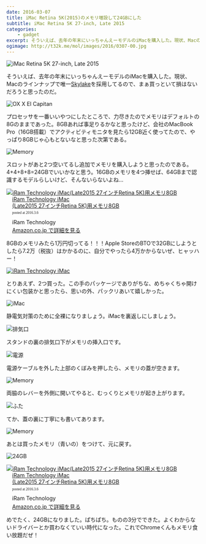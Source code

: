 ```yaml
---
date: 2016-03-07
title: iMac Retina 5K(2015)のメモリ増設して24GBにした
subtitle: iMac Retina 5K 27-inch, Late 2015
categories: 
    - gadget
excerpt: そういえば、去年の年末にいっちゃんえーモデルのiMacを購入した。現状、Macのラインナップで唯一Skylakeを採用してるので、まぁ買っといて損はないだろうと思ったのだ。
ogimage: http://t32k.me/mol/images/2016/0307-00.jpg
---
```


![iMac Retina 5K 27-inch, Late 2015](/mol/images/2016/0307-00.jpg)

そういえば、去年の年末にいっちゃんえーモデルのiMacを購入した。現状、Macのラインナップで唯一[Skylake](https://ja.wikipedia.org/wiki/Skylake%E3%83%9E%E3%82%A4%E3%82%AF%E3%83%AD%E3%82%A2%E3%83%BC%E3%82%AD%E3%83%86%E3%82%AF%E3%83%81%E3%83%A3)を採用してるので、まぁ買っといて損はないだろうと思ったのだ。

![OX X El Capitan](/mol/images/2016/0307-01.png)

プロセッサを一番いいやつにしたところで、力尽きたのでメモリはデフォルトの8Gのままであった。8GBあれば事足りるかなと思ったけど、会社のMacBook Pro（16GB搭載）でアクティビティモニタを見たら12GB近く使ってたので、やっぱり8GBじゃ心もとないなと思った次第である。

![Memory](/mol/images/2016/0307-02.png)

スロットがあと2つ空いてるし追加でメモリを購入しようと思ったのである。4+4+8+8=24GBでいいかなと思う。16GBのメモリを4つ挿せば、64GBまで認識するモデルらしいけど、そんないらないよね...

<div class="azlink-box"><div class="azlink-image" style="float:left"><a href="http://www.amazon.co.jp/exec/obidos/ASIN/B016PHVF2I/warikiru-22/" name="azlinklink" target="_blank"><img src="http://ecx.images-amazon.com/images/I/51ZQbSeh8RL._SL160_.jpg" alt="iRam Technology iMac(Late2015 27インチRetina 5K)用メモリ8GB" style="border:none" /></a></div><div class="azlink-info" style="float:left;margin-left:15px;line-height:120%"><div class="azlink-name" style="margin-bottom:10px;line-height:120%"><a href="http://www.amazon.co.jp/exec/obidos/ASIN/B016PHVF2I/warikiru-22/" name="azlinklink" target="_blank">iRam Technology iMac<br>(Late2015 27インチRetina 5K)用メモリ8GB</a><div class="azlink-powered-date" style="font-size:7pt;margin-top:5px;font-family:verdana;line-height:120%">posted at 2016.3.6</div></div><div class="azlink-detail">iRam Technology<br /></div><div class="azlink-link" style="margin-top:5px"><a href="http://www.amazon.co.jp/exec/obidos/ASIN/B016PHVF2I/warikiru-22/" target="_blank">Amazon.co.jp で詳細を見る</a></div></div><div class="azlink-footer" style="clear:left"></div></div>

8GBのメモリみたら1万円切ってる！！！Apple StoreのBTOで32GBにしようとしたら7.2万（税抜）はかかるのに、自分でやったら4万かからないぜ、ヒャッハー！

[![iRam Technology iMac](/mol/images/2016/0307-10.jpg)](http://www.amazon.co.jp/exec/obidos/ASIN/B016PHVF2I/warikiru-22/)

とりあえず、2つ買った。この手のパッケージでありがちな、めちゃくちゃ開けにくい包装かと思ったら、思いの外、パックリあいて嬉しかった。

![iMac](/mol/images/2016/0307-11.jpg)

静電気対策のために全裸になりましょう。iMacを裏返しにしましょう。

![排気口](/mol/images/2016/0307-12.jpg)

スタンドの裏の排気口下がメモリの挿入口です。

![電源](/mol/images/2016/0307-13.jpg)

電源ケーブルを外した上部のくぼみを押したら、メモリの蓋が空きます。

![Memory](/mol/images/2016/0307-14.jpg)

両脇のレバーを外側に開いてやると、むっくりとメモリが起き上がります。

![ふた](/mol/images/2016/0307-15.jpg)

てか、蓋の裏に丁寧にも書いてあります。

![Memory](/mol/images/2016/0307-16.jpg)

あとは買ったメモリ（青いの）をつけて、元に戻す。

![24GB](/mol/images/2016/0307-03.png)

<div class="azlink-box"><div class="azlink-image" style="float:left"><a href="http://www.amazon.co.jp/exec/obidos/ASIN/B016PHVF2I/warikiru-22/" name="azlinklink" target="_blank"><img src="http://ecx.images-amazon.com/images/I/51ZQbSeh8RL._SL160_.jpg" alt="iRam Technology iMac(Late2015 27インチRetina 5K)用メモリ8GB" style="border:none" /></a></div><div class="azlink-info" style="float:left;margin-left:15px;line-height:120%"><div class="azlink-name" style="margin-bottom:10px;line-height:120%"><a href="http://www.amazon.co.jp/exec/obidos/ASIN/B016PHVF2I/warikiru-22/" name="azlinklink" target="_blank">iRam Technology iMac<br>(Late2015 27インチRetina 5K)用メモリ8GB</a><div class="azlink-powered-date" style="font-size:7pt;margin-top:5px;font-family:verdana;line-height:120%">posted at 2016.3.6</div></div><div class="azlink-detail">iRam Technology<br /></div><div class="azlink-link" style="margin-top:5px"><a href="http://www.amazon.co.jp/exec/obidos/ASIN/B016PHVF2I/warikiru-22/" target="_blank">Amazon.co.jp で詳細を見る</a></div></div><div class="azlink-footer" style="clear:left"></div></div>

めでたく、24GBになりました。ぱちぱち。ものの3分でできた。よくわからないドライバーとか買わなくていい時代になった。これでChromeくんもメモリ食い放題だぜ！